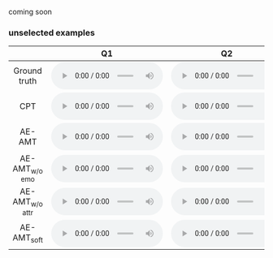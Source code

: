 coming soon

<!-- ### Summary of the compared models -->

### unselected examples




<table>
  <thead>
    <tr>
      <th style="text-align: center">&nbsp;</th>
      <th style="text-align: center">Q1</th>
      <th style="text-align: center">Q2</th>
      <th style="text-align: center">Q3</th>
      <th style="text-align: center">Q4</th>
    </tr>
  </thead>
  <tbody>
    <tr>
      <td style="text-align: center">Ground truth</td>
      <td style="text-align: center"><audio src="assets\audio\unselected\ground_truth_emopia/Q1_2Z9SjI131jA_4.mp3" style="width:220px;" type="audio/mpeg" controls="" controlslist="nodownload noplaybackrate"></audio></td>
      <td style="text-align: center"><audio src="assets\audio\unselected\ground_truth_emopia/Q2_FUAK5TBaNY8_1.mp3" style="width:220px;" type="audio/mpeg" controls="" controlslist="nodownload noplaybackrate"></audio></td>
      <td style="text-align: center"><audio src="assets\audio\unselected\ground_truth_emopia/Q3_Ie5koh4qvJc_23.mp3" style="width:220px;" type="audio/mpeg" controls="" controlslist="nodownload noplaybackrate"></audio></td>
      <td style="text-align: center"><audio src="assets\audio\unselected\ground_truth_emopia/Q4_6kRPHamGDSo_2.mp3" style="width:220px;" type="audio/mpeg" controls="" controlslist="nodownload noplaybackrate"></audio></td>
    </tr>
    <tr>
      <td style="text-align: center">CPT</td>
      <td style="text-align: center"><audio src="assets\audio\unselected\baseline/Q1_dzszblrnvl.mp3" style="width:220px;" type="audio/mpeg" controls="" controlslist="nodownload noplaybackrate"></audio></td>
      <td style="text-align: center"><audio src="assets\audio\unselected\baseline/Q2_iachvssayv.mp3" style="width:220px;" type="audio/mpeg" controls="" controlslist="nodownload noplaybackrate"></audio></td>
      <td style="text-align: center"><audio src="assets\audio\unselected\baseline/Q3_diyiwogtjw.mp3" style="width:220px;" type="audio/mpeg" controls="" controlslist="nodownload noplaybackrate"></audio></td>
      <td style="text-align: center"><audio src="assets\audio\unselected\baseline/Q4_cciemwzuex.mp3" style="width:220px;" type="audio/mpeg" controls="" controlslist="nodownload noplaybackrate"></audio></td>
    </tr>
    <tr>
      <td style="text-align: center">AE-AMT</td>
      <td style="text-align: center"><audio src="assets\audio\unselected\AE-AMT/Q1_hfzwqobrhd.mp3" style="width:220px;" type="audio/mpeg" controls="" controlslist="nodownload noplaybackrate"></audio></td>
      <td style="text-align: center"><audio src="assets\audio\unselected\AE-AMT/Q2_ccccndxxlz.mp3" style="width:220px;" type="audio/mpeg" controls="" controlslist="nodownload noplaybackrate"></audio></td>
      <td style="text-align: center"><audio src="assets\audio\unselected\AE-AMT/Q3_lmsbtevoll.mp3" style="width:220px;" type="audio/mpeg" controls="" controlslist="nodownload noplaybackrate"></audio></td>
      <td style="text-align: center"><audio src="assets\audio\unselected\AE-AMT/Q4_brqgsrefkq.mp3" style="width:220px;" type="audio/mpeg" controls="" controlslist="nodownload noplaybackrate"></audio></td>
    </tr>
    <tr>
      <td style="text-align: center">AE-AMT<sub>w/o emo</sub></td>
      <td style="text-align: center"><audio src="assets\audio\unselected\AE-AMTattr/Q1_kntqdmsgib.mp3" style="width:220px;" type="audio/mpeg" controls="" controlslist="nodownload noplaybackrate"></audio></td>
      <td style="text-align: center"><audio src="assets\audio\unselected\AE-AMTattr/Q2_isbyyfpquo.mp3" style="width:220px;" type="audio/mpeg" controls="" controlslist="nodownload noplaybackrate"></audio></td>
      <td style="text-align: center"><audio src="assets\audio\unselected\AE-AMTattr/Q3_bfonpogkte.mp3" style="width:220px;" type="audio/mpeg" controls="" controlslist="nodownload noplaybackrate"></audio></td>
      <td style="text-align: center"><audio src="assets\audio\unselected\AE-AMTattr/Q3_bfonpogkte.mp3" style="width:220px;" type="audio/mpeg" controls="" controlslist="nodownload noplaybackrate"></audio></td>
    </tr>
    <tr>
      <td style="text-align: center">AE-AMT<sub>w/o attr</sub></td>
      <td style="text-align: center"><audio src="assets\audio\unselected\AE-AMTemo/Q1_dxjqjvnkmw.mp3" style="width:220px;" type="audio/mpeg" controls="" controlslist="nodownload noplaybackrate"></audio></td>
      <td style="text-align: center"><audio src="assets\audio\unselected\AE-AMTemo/Q2_jundebbjpd.mp3" style="width:220px;" type="audio/mpeg" controls="" controlslist="nodownload noplaybackrate"></audio></td>
      <td style="text-align: center"><audio src="assets\audio\unselected\AE-AMTemo/Q3_ljfgkypghe.mp3" style="width:220px;" type="audio/mpeg" controls="" controlslist="nodownload noplaybackrate"></audio></td>
      <td style="text-align: center"><audio src="assets\audio\unselected\AE-AMTemo/Q4_purwufrfpj.mp3" style="width:220px;" type="audio/mpeg" controls="" controlslist="nodownload noplaybackrate"></audio></td>
    </tr>
    <tr>
      <td style="text-align: center">AE-AMT<sub>soft</sub></td>
      <td style="text-align: center"><audio src="assets\audio\unselected\AE-AMTsoft/Q1_dxjqjvnkmw.mp3" style="width:220px;" type="audio/mpeg" controls="" controlslist="nodownload noplaybackrate"></audio></td>
      <td style="text-align: center"><audio src="assets\audio\unselected\AE-AMTsoft/Q2_jundebbjpd.mp3" style="width:220px;" type="audio/mpeg" controls="" controlslist="nodownload noplaybackrate"></audio></td>
      <td style="text-align: center"><audio src="assets\audio\unselected\AE-AMTsoft/Q3_ljfgkypghe.mp3" style="width:220px;" type="audio/mpeg" controls="" controlslist="nodownload noplaybackrate"></audio></td>
      <td style="text-align: center"><audio src="assets\audio\unselected\AE-AMTsoft/Q4_purwufrfpj.mp3" style="width:220px;" type="audio/mpeg" controls="" controlslist="nodownload noplaybackrate"></audio></td>
    </tr>
    <!-- <tr>
      <td style="text-align: center;width:200px;">LSTM+GA</td>
      <td style="text-align: center"><audio src="assets\audio\unselected\mlstm/Q1_bzxgrdnkls.mp3" style="width:220px;" type="audio/mpeg" controls="" controlslist="nodownload noplaybackrate"></audio></td>
      <td style="text-align: center"><audio src="assets\audio\unselected\mlstm/Q2_kctqmwrakg.mp3" style="width:220px;" type="audio/mpeg" controls="" controlslist="nodownload noplaybackrate"></audio></td>
      <td style="text-align: center"><audio src="assets\audio\unselected\mlstm/Q3_ftgzcccwem.mp3" style="width:220px;" type="audio/mpeg" controls="" controlslist="nodownload noplaybackrate"></audio></td>
      <td style="text-align: center"><audio src="assets\audio\unselected\mlstm/Q4_fekellzrrp.mp3" style="width:220px;" type="audio/mpeg" controls="" controlslist="nodownload noplaybackrate"></audio></td>
    </tr> -->
  </tbody>
</table>


